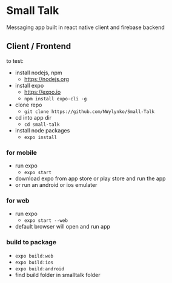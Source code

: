 # Small Talk

Messaging app built in react native client and firebase backend

## Client / Frontend

to test: 

- install nodejs, npm
  - https://nodejs.org
- install expo
  - https://expo.io
  - `npm install expo-cli -g`
- clone repo
  - `git clone https://github.com/NWylynko/Small-Talk`
- cd into app dir
  - `cd small-talk`
- install node packages
  - `expo install`

### for mobile

- run expo
  - `expo start`
- download expo from app store or play store and run the app
- or run an android or ios emulater

### for web

- run expo
  - `expo start --web`
- default browser will open and run app

### build to package

- `expo build:web`
- `expo build:ios`
- `expo build:android`
- find build folder in smalltalk folder
